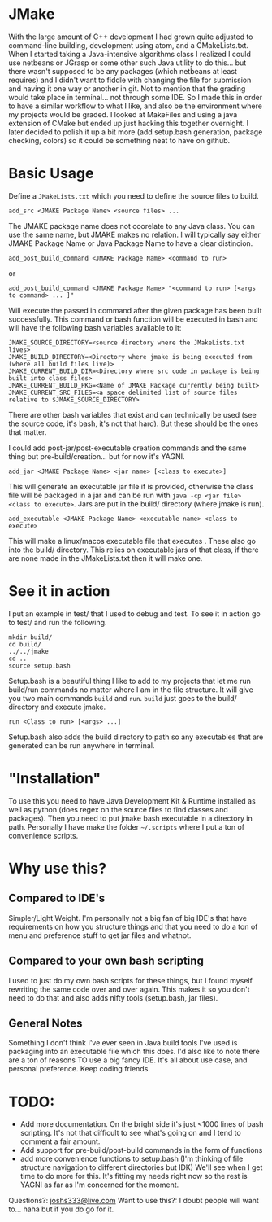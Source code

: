 # JMake
With the large amount of C++ development I had grown quite adjusted to command-line building, development using atom, and a CMakeLists.txt. When I started taking a Java-intensive algorithms class I realized I could use netbeans or JGrasp or some other such Java utility to do this... but there wasn't supposed to be any packages (which netbeans at least requires) and I didn't want to fiddle with changing the file for submission and having it one way or another in git. Not to mention that the grading would take place in terminal... not through some IDE.
So I made this in order to have a similar workflow to what I like, and also be the environment where my projects would be graded. I looked at MakeFiles and using a java extension of CMake but ended up just hacking this together overnight. I later decided to polish it up a bit more (add setup.bash generation, package checking, colors) so it could be something neat to have on github.

# Basic Usage
Define a `JMakeLists.txt` which you need to define the source files to build.
```
add_src <JMAKE Package Name> <source files> ...
```
The JMAKE package name does not coorelate to any Java class. You can use the same name, but JMAKE makes no relation. I will typically say either JMAKE Package Name or Java Package Name to have a clear distincion.

```
add_post_build_command <JMAKE Package Name> <command to run>
```
or
```
add_post_build_command <JMAKE Package Name> "<command to run> [<args to command> ... ]"
```
Will execute the passed in command after the given package <JMAKE Package Name> has been built successfully.
This command or bash function will be executed in bash and will have the following bash variables available to it:
```
JMAKE_SOURCE_DIRECTORY=<source directory where the JMakeLists.txt lives>
JMAKE_BUILD_DIRECTORY=<Directory where jmake is being executed from (where all build files live)>
JMAKE_CURRENT_BUILD_DIR=<Directory where src code in package is being built into class files>
JMAKE_CURRENT_BUILD_PKG=<Name of JMAKE Package currently being built>
JMAKE_CURRENT_SRC_FILES=<a space delimited list of source files relative to $JMAKE_SOURCE_DIRECTORY>
```
There are other bash variables that exist and can technically be used (see the source code, it's bash, it's not that hard).
But these should be the ones that matter.

I could add post-jar/post-executable creation commands and the same thing but pre-build/creation... but for now it's YAGNI.

```
add_jar <JMAKE Package Name> <jar name> [<class to execute>]
```
This will generate an executable jar file if <class to execute> is provided, otherwise the class file will be packaged in a jar and can be run with `java -cp <jar file> <class to execute>`. Jars are put in the build/ directory (where jmake is run).

```
add_executable <JMAKE Package Name> <executable name> <class to execute>
```
This will make a linux/macos executable file that executes <class to execute>. These also go into the build/ directory. This relies on executable jars of that class, if there are none made in the JMakeLists.txt then it will make one.

# See it in action
I put an example in test/ that I used to debug and test. To see it in action go to test/ and run the following.
```
mkdir build/
cd build/
../../jmake
cd ..
source setup.bash
```
Setup.bash is a beautiful thing I like to add to my projects that let me run build/run commands no matter where I am in the file structure. It will give you two main commands `build` and `run`. `build` just goes to the build/ directory and execute jmake.
```
run <Class to run> [<args> ...]
```
Setup.bash also adds the build directory to path so any executables that are generated can be run anywhere in terminal. 

# "Installation"
To use this you need to have Java Development Kit & Runtime installed as well as python (does regex on the source files to find classes and packages). Then you need to put jmake bash executable in a directory in path. Personally I have make the folder `~/.scripts` where I put a ton of convenience scripts.

# Why use this?
## Compared to IDE's
Simpler/Light Weight. I'm personally not a big fan of big IDE's that have requirements on how you structure things and that you need to do a ton of menu and preference stuff to get jar files and whatnot.

## Compared to your own bash scripting
I used to just do my own bash scripts for these things, but I found myself rewriting the same code over and over again. This makes it so you don't need to do that and also adds nifty tools (setup.bash, jar files).

## General Notes
Something I don't think I've ever seen in Java build tools I've used is packaging into an executable file which this does. I'd also like to note there are a ton of reasons TO use a big fancy IDE. It's all about use case, and personal preference. Keep coding friends.

# TODO:
- Add more documentation. On the bright side it's just <1000 lines of bash scripting. It's not that difficult to see what's going on and I tend to comment a fair amount.
- Add support for pre-build/post-build commands in the form of functions
- add more convenience functions to setup.bash (I'm thinking of file structure navigation to different directories but IDK)
We'll see when I get time to do more for this. It's fitting my needs right now so the rest is YAGNI as far as I'm concerned for the moment.

Questions?: joshs333@live.com
Want to use this?: I doubt people will want to... haha but if you do go for it.
